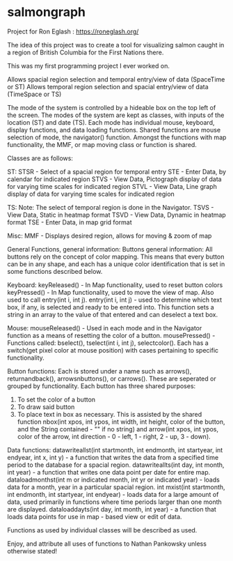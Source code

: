 # salmongraph
Project for Ron Eglash : https://roneglash.org/

The idea of this project was to create a tool for visualizing salmon
caught in a region of British Columbia for the First Nations there.

This was my first programming project I ever worked on.

Allows spacial region selection and temporal entry/view of data (SpaceTime or ST)
Allows temporal region selection and spacial entry/view of data (TimeSpace or TS)

The mode of the system is controlled by a hideable box on
the top left of the screen. 
The modes of the system are kept as classes, with inputs of
the location (ST) and date (TS).
Each mode has individual mouse, keyboard, display functions,
and data loading functions.
Shared functions are mouse selection of mode, the navigator() function.
Amongst the functions with map functionality, the MMF, or map moving class or function
is shared.

Classes are as follows:

ST:
STSR - Select of a spacial region for temporal entry
STE - Enter Data, by calendar for indicated region
STVS - View Data, Pictograph display of data for varying time 
scales for indicated region
STVL - View Data, Line graph display of data for varying time
scales for indicated region

TS:
Note: The select of temporal region is done
in the Navigator.
TSVS - View Data, Static in heatmap format
TSVD - View Data, Dynamic in heatmap format
TSE - Enter Data, in map grid format

Misc:
MMF - Displays desired region, allows for moving & zoom of map

General Functions, general information:
Buttons general information:
All buttons rely on the concept of color mapping. 
This means that every button can be in any shape, and each has a unique
color identification that is set in some functions described below.

Keyboard:
keyReleased() - In Map functionality, used to reset button colors
keyPressed() - In Map functionality, used to move the view of map. Also used to call entry(int i, int j).
entry(int i, int j) - used to determine which text box, if any, is selected and ready to be entered into.
This function sets a string in an array to the value of that entered and can deselect a text box. 

Mouse:
mouseReleased() - Used in each mode and in the Navigator function as a means of resetting 
the color of a button.
mousePressed() - Functions called: bselect(), tselect(int i, int j), selectcolor(). 
Each has a switch(get pixel color at mouse position) with cases pertaining to specific functionality.

Button functions:
Each is stored under a name such as arrows(), returnandback(), arrowsnbuttons(), or carrows().
These are seperated or grouped by functionality. Each button has three shared purposes: 
1. To set the color of a button
2. To draw said button
3. To place text in box as necessary. 
This is assisted by the shared function nbox(int xpos, int ypos, int width, int height, color of the button, and the String contained - "" if no string)
and arrow(int xpos, int ypos, color of the arrow, int direction - 0 - left, 1 - right, 2 - up, 3 - down).

Data functions:
datawriteallst(int startmonth, int endmonth, int startyear, int endyear, int x, int y) - a function that writes the data from a specified time period to the database for a spacial region.
datawriteallts(int day, int month, int year) - a function that writes one data point per date for entire map.
dataloadmonthst(int m or indicated month, int yr or indicated year) - loads data for a month, year in a particular spacial region.
int mxist(int startmonth, int endmonth, int startyear, int endyear) - loads data for a large amount of data, used primarily in functions where time periods larger than one month are displayed.
dataloaddayts(int day, int month, int year) - a function that loads data points for use in map - based view or edit of data.

Functions as used by individual classes will be described as used.

Enjoy, and attribute all uses of functions to Nathan Pankowsky unless otherwise stated!
 

